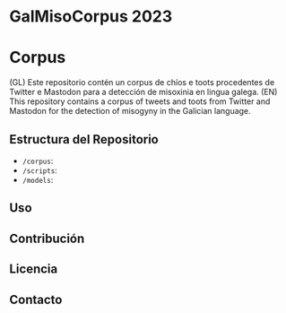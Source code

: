 # GalMisoCorpus 2023

# Corpus

(GL) Este repositorio contén un corpus de chíos e toots procedentes de Twitter e Mastodon para a detección de misoxinia en lingua galega.
(EN) This repository contains a corpus of tweets and toots from Twitter and Mastodon for the detection of misogyny in the Galician language.

## Estructura del Repositorio

- `/corpus`: 
- `/scripts`: 
- `/models`: 

## Uso

## Contribución

## Licencia

## Contacto
